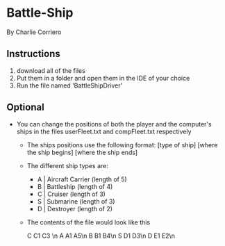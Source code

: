 # Battle-Ship
By Charlie Corriero

## Instructions
1) download all of the files
2) Put them in a folder and open them in the IDE of your choice
3) Run the file named 'BattleShipDriver'

## Optional
- You can change the positions of both the player and the computer's ships in the files userFleet.txt and compFleet.txt respectively
    - The ships positions use the following format:  [type of ship] [where the ship begins] [where the ship ends]
    - The different ship types are:
        - A | Aircraft Carrier (length of 5)
        - B | Battleship (length of 4)
        - C | Cruiser (length of 3)
        - S | Submarine (length of 3)
        - D | Destroyer (length of 2)
     - The contents of the file would look like this

        C C1 C3 \n
        A A1 A5\n
        B B1 B4\n
        S D1 D3\n
        D E1 E2\n
